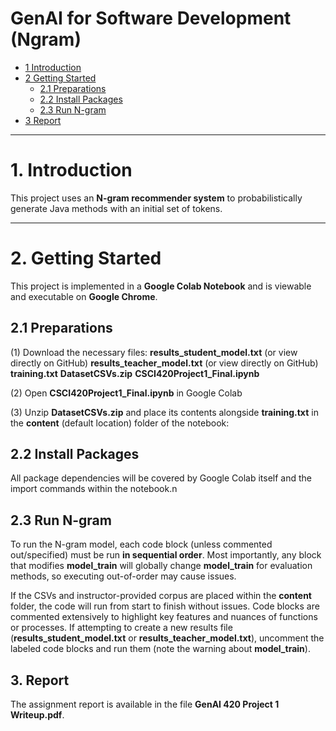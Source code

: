 # GenAI for Software Development (Ngram)

* [1 Introduction](#1-introduction)  
* [2 Getting Started](#2-getting-started)  
  * [2.1 Preparations](#21-preparations)  
  * [2.2 Install Packages](#22-install-packages)  
  * [2.3 Run N-gram](#23-run-n-gram)  
* [3 Report](#3-report)  

---

# **1. Introduction**  
This project uses an **N-gram recommender system** to probabilistically generate Java methods with an initial set of tokens.  

---

# **2. Getting Started**  

This project is implemented in a **Google Colab Notebook** and is viewable and executable on **Google Chrome**.  

## **2.1 Preparations**  

(1) Download the necessary files:
**results_student_model.txt** (or view directly on GitHub)
**results_teacher_model.txt** (or view directly on GitHub)
**training.txt**
**DatasetCSVs.zip**
**CSCI420Project1_Final.ipynb**

(2) Open **CSCI420Project1_Final.ipynb** in Google Colab

(3) Unzip **DatasetCSVs.zip** and place its contents alongside **training.txt** in the **content** (default location) folder of the notebook:

## **2.2 Install Packages**

All package dependencies will be covered by Google Colab itself and the import commands within the notebook.n

## **2.3 Run N-gram**

To run the N-gram model, each code block (unless commented out/specified) must be run **in sequential order**. Most importantly, any block that modifies **model_train** will globally change **model_train** for evaluation methods, so executing out-of-order may cause issues. 

If the CSVs and instructor-provided corpus are placed within the **content** folder, the code will run from start to finish without issues. Code blocks are commented extensively to highlight key features and nuances of functions or processes.
If attempting to create a new results file (**results_student_model.txt** or **results_teacher_model.txt**), uncomment the labeled code blocks and run them (note the warning about **model_train**).

## 3. Report

The assignment report is available in the file **GenAI 420 Project 1 Writeup.pdf**.
